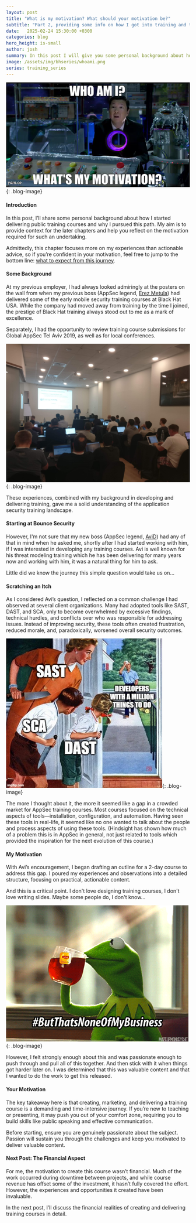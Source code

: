 ```yaml
---
layout: post
title: "What is my motivation? What should your motivation be?"
subtitle: "Part 2, providing some info on how I got into training and the motivation needed."
date:   2025-02-24 15:30:00 +0300
categories: blog
hero_height: is-small
author: josh
summary: In this post I will give you some personal background about how I got into delivering public training courses and why. Hopefully it will put some of the later chapters in perspective and also help you understand the motivation you might need to do this.
image: /assets/img/bhseries/whoami.png
series: training_series
---
```


![image](/assets/img/bhseries/whoami.png){: .blog-image}

#### Introduction

In this post, I’ll share some personal background about how I started delivering public training courses and why I pursued this path. My aim is to provide context for the later chapters and help you reflect on the motivation required for such an undertaking.

Admittedly, this chapter focuses more on my experiences than actionable advice, so if you’re confident in your motivation, feel free to jump to the bottom line: [what to expect from this journey](#your-motivation).

#### Some Background

At my previous employer, I had always looked admiringly at the posters on the wall from when my previous boss (AppSec legend, [Erez Metula](https://www.linkedin.com/in/erezmetula/)) had delivered some of the early mobile security training courses at Black Hat USA. While the company had moved away from training by the time I joined, the prestige of Black Hat training always stood out to me as a mark of excellence.

Separately, I had the opportunity to review training course submissions for Global AppSec Tel Aviv 2019, as well as for local conferences.  

![A blurry photo of Dhruv Shah delivering some hands-on hacking training at Global AppSec Tel Aviv 2019](/assets/img/bhseries/globalappsectlv2019.jpeg){: .blog-image}

These experiences, combined with my background in developing and delivering training, gave me a solid understanding of the application security training landscape.

#### Starting at Bounce Security

However, I'm not sure that my new boss (AppSec legend, [AviD](/team-members/avi.html)) had any of that in mind when he asked me, shortly after I had started working with him, if I was interested in developing any training courses. Avi is well known for his threat modeling training which he has been delivering for many years now and working with him, it was a natural thing for him to ask.

Little did we know the journey this simple question would take us on...

#### Scratching an Itch

As I considered Avi’s question, I reflected on a common challenge I had observed at several client organizations. Many had adopted tools like SAST, DAST, and SCA, only to become overwhelmed by excessive findings, technical hurdles, and conflicts over who was responsible for addressing issues. Instead of improving security, these tools often created frustration, reduced morale, and, paradoxically, worsened overall security outcomes.

![Getting stabbed by AppSec tools...](/assets/img/bhseries/sastdastsca.jpg){: .blog-image}

The more I thought about it, the more it seemed like a gap in a crowded market for AppSec training courses. Most courses focused on the technical aspects of tools—installation, configuration, and automation. Having seen these tools in real-life, it seemed like no one wanted to talk about the people and process aspects of using these tools. (Hindsight has shown how much of a problem this is in AppSec in general, not just related to tools which provided the inspiration for the next evolution of this course.)

#### My Motivation

With Avi’s encouragement, I began drafting an outline for a 2-day course to address this gap. I poured my experiences and observations into a detailed structure, focusing on practical, actionable content.

And this is a critical point. I don't love designing training courses, I don't love writing slides. Maybe some people do, I don't know...  

![But that's none of my business...](/assets/img/bhseries/business.gif){: .blog-image}

However, I felt strongly enough about this and was passionate enough to push through and pull all of this together. And then stick with it when things got harder later on. I was determined that this was valuable content and that I wanted to do the work to get this released.

#### Your Motivation

The key takeaway here is that creating, marketing, and delivering a training course is a demanding and time-intensive journey. If you’re new to teaching or presenting, it may push you out of your comfort zone, requiring you to build skills like public speaking and effective communication.

Before starting, ensure you are genuinely passionate about the subject. Passion will sustain you through the challenges and keep you motivated to deliver valuable content.

#### Next Post: The Financial Aspect

For me, the motivation to create this course wasn’t financial. Much of the work occurred during downtime between projects, and while course revenue has offset some of the investment, it hasn’t fully covered the effort. However, the experiences and opportunities it created have been invaluable.

In the next post, I’ll discuss the financial realities of creating and delivering training courses in detail.
